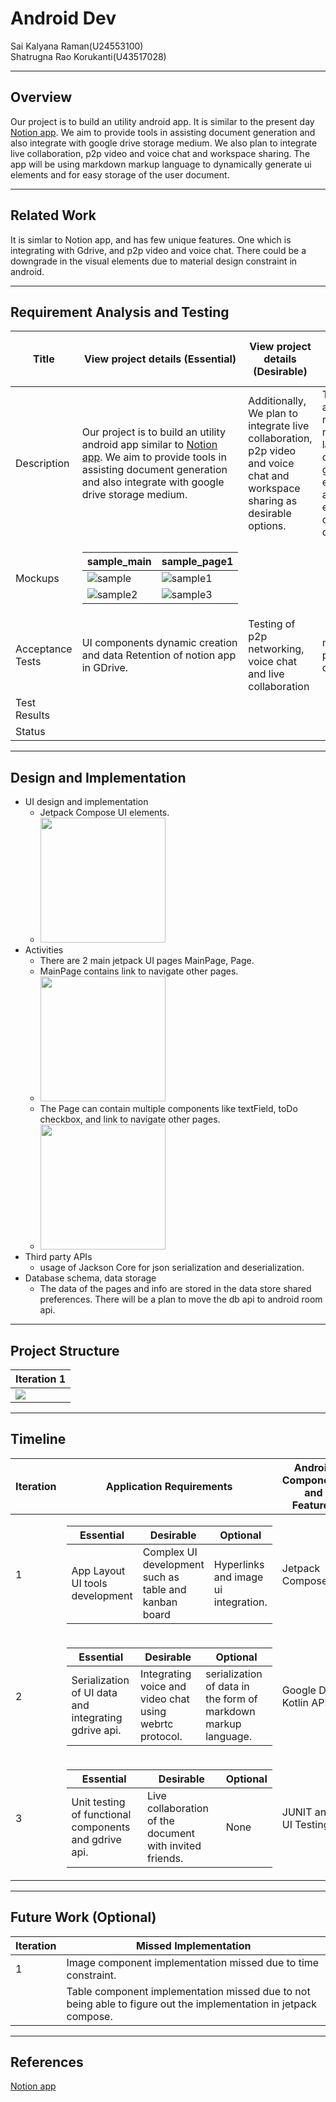 # Android Dev
Sai Kalyana Raman(U24553100)\
Shatrugna Rao Korukanti(U43517028)

---

## Overview

Our project is to build an utility android app. It is similar to the present day [Notion app](https://play.google.com/store/apps/details?id=notion.id). We aim to provide tools in assisting document generation and also integrate with google drive storage medium. We also plan to integrate live collaboration, p2p video and voice chat and workspace sharing. The app will be using markdown markup language to dynamically generate ui elements and for easy storage of the user document.

---

## Related Work

It is simlar to Notion app, and has few unique features. One which is integrating with Gdrive, and p2p video and voice chat. There could be a downgrade in the visual elements due to material design constraint in android.

---

## Requirement Analysis and Testing
 
| Title<br>        | View project details (Essential)                                                                                                                                                                                                                                                                   | View project details (Desirable)                                                                                            | View project details (Optional)                                                                                                    |
|------------------|----------------------------------------------------------------------------------------------------------------------------------------------------------------------------------------------------------------------------------------------------------------------------------------------------|-----------------------------------------------------------------------------------------------------------------------------|------------------------------------------------------------------------------------------------------------------------------------|
| Description      | Our project is to build an utility android app similar to [Notion app](https://play.google.com/store/apps/details?id=notion.id). We aim to provide tools in assisting document generation and also integrate with google drive storage medium.                                                     | Additionally, We plan to integrate live collaboration, p2p video and voice chat and workspace sharing as desirable options. | The app can also have markdown markup language to dynamically generate ui elements and also for easy storage of the user document. |
| Mockups          | <table><thead><tr><th>sample_main</th><th>sample_page1</th></tr></thead><tbody><tr><td>![sample](./ProjectSampleUI.jpeg)</td><td>![sample1](./ProjectSampleUI_1.jpeg)</td></tr><tr><td>![sample2](./ProjectSampleUI_2.jpeg)</td><td>![sample3](./ProjectSampleUI_3.jpeg)</td></tr></tbody></table> |                                                                                                                             |                                                                                                                                    |
| Acceptance Tests | UI components dynamic creation and data Retention of notion app in GDrive.                                                                                                                                                                                                                         | Testing of p2p networking, voice chat and live collaboration                                                                | markdown parser development                                                                                                        |
| Test Results     |                                                                                                                                                                                                                                                                                                    |                                                                                                                             |                                                                                                                                    |
| Status           |                                                                                                                                                                                                                                                                                                    |                                                                                                                             |                                                                                                                                    |

    
---

## Design and Implementation

- UI design and implementation
  - Jetpack Compose UI elements.
  - <img src="./Iteration-1 6.jpeg" width="200">
- Activities
  - There are 2 main jetpack UI pages MainPage, Page.
  - MainPage contains link to navigate other pages.
  - <img src="./Iteration-1 1.jpeg" width="200">
  - The Page can contain multiple components like textField, toDo checkbox, and link to navigate other pages.
  - <img src="./Iteration-1 1.jpeg" width="200">
- Third party APIs
  - usage of Jackson Core for json serialization and deserialization.
- Database schema, data storage
  - The data of the pages and info are stored in the data store shared preferences. There will be a plan to move the db api to android room api.

---

## Project Structure
| Iteration 1              |
|--------------------------|
| ![](./ProjStructure.png) |


---

## Timeline

| Iteration | Application Requirements                                                                                                                                                                                                                                                                                               | Android Components and Features | member 1 contribution/tasks                                              | member 2 contribution/tasks                                                                                  |
|-----------|------------------------------------------------------------------------------------------------------------------------------------------------------------------------------------------------------------------------------------------------------------------------------------------------------------------------|---------------------------------|--------------------------------------------------------------------------|--------------------------------------------------------------------------------------------------------------|
| 1         | <table><thead><tr><th>Essential</th><th>Desirable</th><th>Optional</th></tr></thead><tbody><tr><td>App Layout<br>UI tools development</td><td>Complex UI development<br> such as table and kanban board</td><td>Hyperlinks and image ui integration.</td></tbody></table>                                              | Jetpack Compose                 | Design and implement app layout, Functional Implementation of components | Navigation implementation, data storage of the UI components. Testing of the app and performing minor fixes. |
| 2         | <table><thead><tr><th>Essential</th><th>Desirable</th><th>Optional</th></tr></thead><tbody><tr><td>Serialization of UI data<br>and integrating gdrive api.</td><td>Integrating voice and video chat using webrtc protocol.</td><td>serialization of data in the form of markdown markup language.</td></tbody></table> | Google Drive Kotlin APIs'       | GDrive Integration                                                       | P2P Networking implementation                                                                                |
| 3         | <table><thead><tr><th>Essential</th><th>Desirable</th><th>Optional</th></tr></thead><tbody><tr><td>Unit testing of functional components and gdrive api.</td><td>Live collaboration of the document with invited friends.</td><td>None</td></tbody></table>                                                            | JUNIT and UI Testing            | JUNIT test cases and live Testing of the app                             | Live Collaboration feature implementation                                                                    |

---

## Future Work (Optional)
| Iteration | Missed Implementation                                                                                            |
|-----------|------------------------------------------------------------------------------------------------------------------|
| 1         | Image component implementation missed due to time constraint.                                                    |
|           | Table component implementation missed due to not being able to figure out the implementation in jetpack compose. |

---

## References

[Notion app](https://play.google.com/store/apps/details?id=notion.id)
